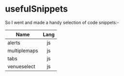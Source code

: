 usefulSnippets 
======

So I went and made a handy selection of code snippets:-

| Name          | Lang          | 
| ------------- |:-------------:| 
|  alerts       |      js       |      
|  multiplemaps |      js       |      
|  tabs         |      js       |      
|  venueselect  |      js       |